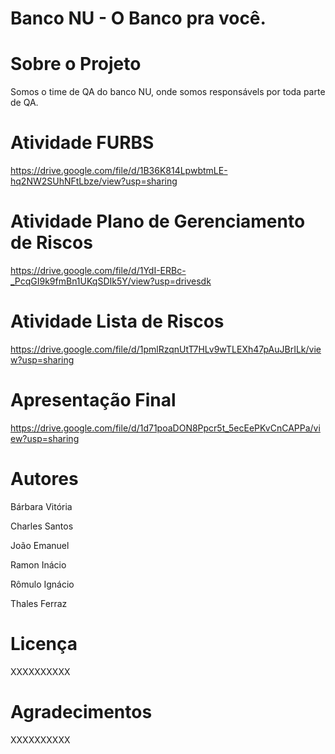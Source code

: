 # Banco NU - O Banco pra você.

# Sobre o Projeto

Somos o time de QA do banco NU, onde somos responsávels por toda parte de QA.

# Atividade FURBS

https://drive.google.com/file/d/1B36K814LpwbtmLE-hq2NW2SUhNFtLbze/view?usp=sharing

# Atividade Plano de Gerenciamento de Riscos

https://drive.google.com/file/d/1YdI-ERBc-_PcqGI9k9fmBn1UKqSDIk5Y/view?usp=drivesdk

# Atividade Lista de Riscos

https://drive.google.com/file/d/1pmlRzqnUtT7HLv9wTLEXh47pAuJBrILk/view?usp=sharing

# Apresentação Final

https://drive.google.com/file/d/1d71poaDON8Ppcr5t_5ecEePKvCnCAPPa/view?usp=sharing

# Autores

Bárbara Vitória

Charles Santos

João Emanuel

Ramon Inácio

Rômulo Ignácio

Thales Ferraz

# Licença
XXXXXXXXXX

# Agradecimentos
XXXXXXXXXX
